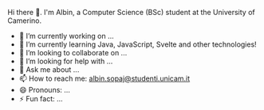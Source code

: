 Hi there 👋. I'm Albin, a Computer Science (BSc) student at the University of Camerino. 

- 🔭 I’m currently working on ...
- 🌱 I’m currently learning Java, JavaScript, Svelte and other technologies!
- 👯 I’m looking to collaborate on ...
- 🤔 I’m looking for help with ...
- 💬 Ask me about ...
- 📫 How to reach me: albin.sopaj@studenti.unicam.it
- 😄 Pronouns: ...
- ⚡ Fun fact: ...
